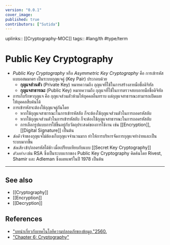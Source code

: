 ```yaml
---
version: "0.0.1"
cover_image:
published: true
contributors: ["Sutida"]
---
```

uplinks:: [[Cryptography-MOC]]
tags:: #lang/th #type/term

# Public Key Cryptography
- *Public Key Cryptography* หรือ *Asymmetric Key Cryptography* คือ การเข้ารหัสเเบบอสมมาตร เป็นระบบกุญแจคู่ (Key Pair) ประกอบด้วย 
	- **กุญแจส่วนตัว** (Private Key) หมายความถึง กุญแจที่ใช้ในการสร้างลายมือชื่อดิจิทัล 
	- **กุญแจสาธารณะ** (Public Key) หมายความถึง กุญแจที่ใช้ในการตรวจสอบลายมือชื่อดิจิทัล
- การเก็บรักษากุญแจ คือ กุญเเจส่วนตัวห้ามให้บุคคลอื่นทราบ แต่กุญแจสาธารณะสามารถเปิดเผยให้บุคคลสืบค้นได้
- การเข้ารหัสจะต้องใช้กุญแจคู่กันโดย
	- หากใช้กุญแจสาธารณะในการเข้ารหัสลับ ก็จะต้องใช้กุญแจส่วนตัวในการถอดรหัสลับ  
	- หากใช้กุญแจส่วนตัวในการเข้ารหัสลับ ก็จะต้องใช้กุญแจสาธารณะในการถอดรหัสลับ
	- การเลือกรูปแบบการใช้ขึ้นอยู่กับวัตถุประสงค์ของการใช้งาน เช่น [[Encryption]], [[Digital Signature]] เป็นต้น
- *ข้อดี* เจ้าของกุญแจไม่ต้องเก็บกุญเเจจำนวนมาก ทำให้การบริหารจัดการกุญเเจทำง่ายและเป็นระบบมากขึ้น
- *ข้อเสีย* เข้า/ถอดรหัสได้ช้า เมื่อเปรียบเทียบกับแบบ [[Secret Key Cryptography]]
- *ตัวอย่าง* เช่น RSA ซึ่งเป็นระบบเเรกของ Public Key Cryptography คิดค้นโดย Rivest, Shamir และ Adleman ซึ่งเผยแพร่ในปี 1978 เป็นต้น 
---
## See also
- [[Cryptography]]
- [[Encryption]]
- [[Decryption]]
## References
- ["บทนำเกี่ยวกับเทคโนโลยีความปลอดภัยของข้อมูล,"2560.](https://www.nrca.go.th/content/02-1.html)
- ["Chapter 6: Cryptography"](https://sites.google.com/site/suxkarsxnkarraksakhwamplxdphay/chapter-6-cryptography)
